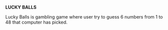 **LUCKY BALLS**

Lucky Balls is gambling game where user try to guess 6 numbers from 1 to 48 that computer has picked. 




